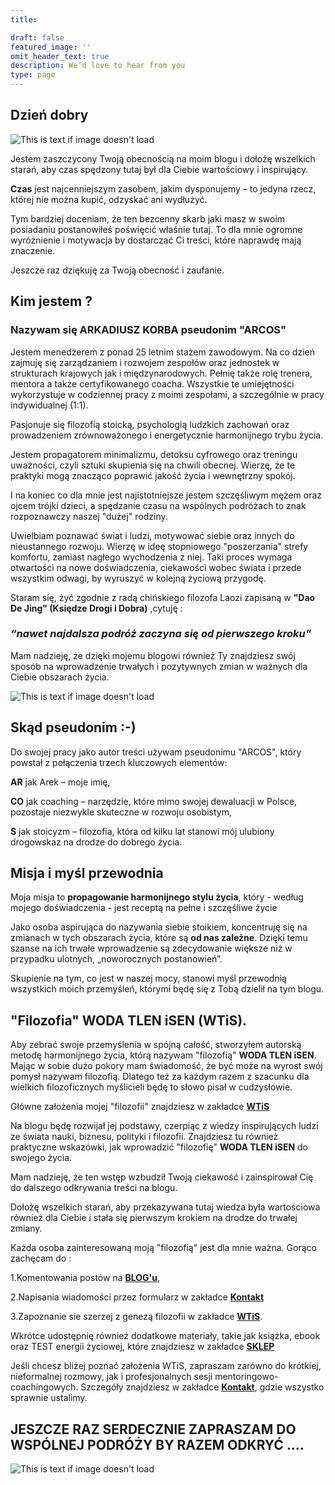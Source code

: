 ```yaml
---
title:

draft: false
featured_image: ''
omit_header_text: true
description: We'd love to hear from you
type: page
---
```


## **Dzień dobry**

![This is text if image doesn't load](/images/WTiS_arcos.png "")

Jestem zaszczycony Twoją obecnością na moim blogu i dołożę wszelkich starań, aby czas spędzony tutaj był dla Ciebie wartościowy i inspirujący. 

**Czas** jest najcenniejszym zasobem, jakim dysponujemy – to jedyna rzecz, której nie można kupić, odzyskać ani wydłużyć. 

Tym bardziej doceniam, że ten bezcenny skarb jaki masz w swoim posiadaniu postanowiłeś poświęcić właśnie tutaj. To dla mnie ogromne wyróżnienie i motywacja by dostarczać Ci treści, które naprawdę mają znaczenie. 

Jeszcze raz dziękuję za Twoją obecność i zaufanie.

## **Kim jestem ?**

### Nazywam się ARKADIUSZ KORBA pseudonim "ARCOS"


Jestem menedżerem z ponad 25 letnim stażem zawodowym. Na co dzień zajmuję się zarządzaniem i rozwojem zespołów oraz jednostek w strukturach krajowych jak i międzynarodowych. Pełnię także rolę trenera, mentora a także certyfikowanego coacha. Wszystkie te umiejętności wykorzystuje w codziennej pracy z moimi zespołami, a szczególnie w pracy indywidualnej (1:1).

Pasjonuje się filozofią stoicką, psychologią ludzkich zachowań oraz prowadzeniem zrównoważonego i energetycznie harmonijnego trybu życia. 

Jestem propagatorem minimalizmu, detoksu cyfrowego oraz treningu uważności, czyli sztuki skupienia się na chwili obecnej. Wierzę, że te praktyki mogą znacząco poprawić jakość życia i wewnętrzny spokój.

I na koniec co dla mnie jest najistotniejsze jestem szczęśliwym mężem oraz ojcem trójki dzieci, a spędzanie czasu na wspólnych podróżach to znak rozpoznawczy naszej "dużej" rodziny.

Uwielbiam poznawać świat i ludzi, motywować siebie oraz innych do nieustannego rozwoju. Wierzę w ideę stopniowego "poszerzania" strefy komfortu, zamiast nagłego wychodzenia z niej. Taki proces wymaga otwartości na nowe doświadczenia, ciekawości wobec świata i przede wszystkim odwagi, by wyruszyć w kolejną życiową przygodę.

Staram się, żyć zgodnie z radą chińskiego filozofa Laozi zapisaną w **"Dao De Jing" (Księdze Drogi i Dobra)** ,cytuję : 

### *“nawet najdalsza podróż zaczyna się od pierwszego kroku”*

Mam nadzieję, że dzięki mojemu blogowi również Ty znajdziesz swój sposób na wprowadzenie trwałych i pozytywnych zmian w ważnych dla Ciebie obszarach życia.

![This is text if image doesn't load](/images/arek.jpg "")


## **Skąd pseudonim :-)**


Do swojej pracy jako autor treści używam pseudonimu "ARCOS", który powstał z połączenia trzech kluczowych elementów:

**AR** jak Arek – moje imię,

**CO** jak coaching – narzędzie, które mimo swojej dewaluacji w Polsce, pozostaje niezwykle skuteczne w rozwoju osobistym,

**S** jak stoicyzm – filozofia, która od kilku lat stanowi mój ulubiony drogowskaz na drodze do dobrego życia.


## **Misja i myśl przewodnia**

Moja misja to **propagowanie harmonijnego stylu życia**, który - według mojego doświadczenia - jest receptą na pełne i szczęśliwe życie

Jako osoba aspirująca do nazywania siebie stoikiem, koncentruję się na zmianach w tych obszarach życia, które są **od nas zależne**. Dzięki temu szanse na ich trwałe wprowadzenie są zdecydowanie większe niż w przypadku ulotnych, „noworocznych postanowień”.

Skupienie na tym, co jest w naszej mocy, stanowi myśl przewodnią wszystkich moich przemyśleń, którymi będę się z Tobą dzielił na tym blogu.

## **"Filozofia" WODA TLEN iSEN (WTiS)**. 
Aby zebrać swoje przemyślenia w spójną całość, stworzyłem autorską metodę harmonijnego życia, którą nazywam "filozofią" **WODA TLEN iSEN**. Mając w sobie dużo pokory mam świadomość, że być może na wyrost swój pomysł nazywam filozofią. Dlatego też za każdym razem z szacunku dla wielkich filozoficznych myślicieli będę to słowo pisał w cudzysłowie.

Główne założenia mojej "filozofii" znajdziesz w zakładce **[WTiS](/wtis)**

Na blogu będę rozwijał jej podstawy, czerpiąc z wiedzy inspirujących ludzi ze świata nauki, biznesu, polityki i filozofii. Znajdziesz tu również praktyczne wskazówki, jak wprowadzić "filozofię" **WODA TLEN iSEN** do swojego życia.

Mam nadzieję, że ten wstęp wzbudził Twoją ciekawość i zainspirował Cię do dalszego odkrywania treści na blogu. 

Dołożę wszelkich starań, aby przekazywana tutaj wiedza była wartościowa również dla Ciebie i stała się pierwszym krokiem na drodze do trwałej zmiany.

Każda osoba zainteresowaną moją "filozofią" jest dla mnie ważna. Gorąco zachęcam do :

1.Komentowania postów na **[BLOG'u](/post)**, 

2.Napisania wiadomości przez formularz w zakładce **[Kontakt](/contact)**

3.Zapoznanie sie szerzej z genezą filozofii w zakładce **[WTiS](/wtis)**. 

Wkrótce udostępnię również dodatkowe materiały, takie jak książka, ebook oraz TEST energii życiowej, które znajdziesz w zakładce **[SKLEP](/sklep)** 

Jeśli chcesz bliżej poznać założenia WTiS, zapraszam zarówno do krótkiej, nieformalnej rozmowy, jak i profesjonalnych sesji mentoringowo-coachingowych. Szczegóły znajdziesz w zakładce **[Kontakt](/contact)**, gdzie wszystko sprawnie ustalimy.

## JESZCZE RAZ SERDECZNIE ZAPRASZAM DO WSPÓLNEJ PODRÓŻY BY RAZEM ODKRYĆ ....

![This is text if image doesn't load](/images/3filary.jpg "nazwa")